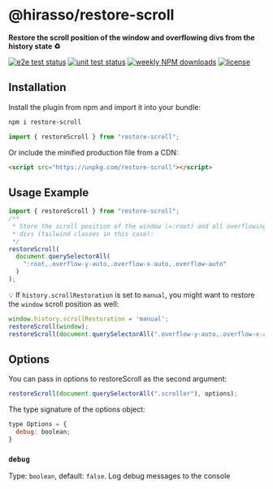 # @hirasso/restore-scroll

**Restore the scroll position of the window and overflowing divs from the history state ♻️**

[![e2e test status](https://img.shields.io/github/actions/workflow/status/hirasso/restore-scroll/e2e-tests.yml?branch=main&label=e2e%20tests)](https://github.com/hirasso/restore-scroll/actions/workflows/e2e-tests.yml)
[![unit test status](https://img.shields.io/github/actions/workflow/status/hirasso/restore-scroll/unit-tests.yml?branch=main&label=unit%20tests)](https://github.com/hirasso/restore-scroll/actions/workflows/unit-tests.yml)
[![weekly NPM downloads](https://img.shields.io/npm/dw/restore-scroll)](https://www.npmjs.com/package/restore-scroll)
[![license](https://img.shields.io/github/license/hirasso/restore-scroll)](https://github.com/hirasso/restore-scroll/blob/master/LICENSE)

<!--## Demo

[restore-scroll.js.org](https://restore-scroll.js.org)-->

## Installation

Install the plugin from npm and import it into your bundle:

```bash
npm i restore-scroll
```

```js
import { restoreScroll } from "restore-scroll";
```

Or include the minified production file from a CDN:

```html
<script src="https://unpkg.com/restore-scroll"></script>
```

## Usage Example

```js
import { restoreScroll } from "restore-scroll";
/**
 * Store the scroll position of the window (=:root) and all overflowing
 * divs (tailwind classes in this case):
 */
restoreScroll(
  document.querySelectorAll(
    ":root,.overflow-y-auto,.overflow-x-auto,.overflow-auto"
  )
);
```

<!--See also this [minimal example on CodePen](https://codepen.io/rassohilber/pen/JjxwJpo)-->

💡 If `history.scrollRestoration` is set to `manual`, you might want to restore the `window` scroll position as well:

```js
window.history.scrollRestoration = 'manual';
restoreScroll(window);
restoreScroll(document.querySelectorAll(".overflow-y-auto,.overflow-x-auto,.overflow-auto"));
```

## Options

You can pass in options to restoreScroll as the second argument:

```js
restoreScroll(document.querySelectorAll(".scroller"), options);
```

The type signature of the options object:

```js
type Options = {
  debug: boolean;
}
```

### `debug`

Type: `boolean`, default: `false`. Log debug messages to the console